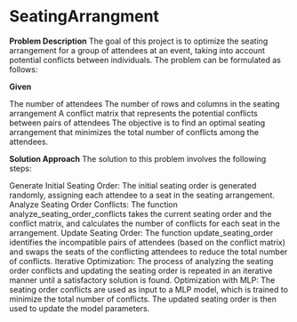 # SeatingArrangment

**Problem Description**
The goal of this project is to optimize the seating arrangement for a group of attendees at an event, taking into account potential conflicts between individuals. The problem can be formulated as follows:

**Given**

The number of attendees
The number of rows and columns in the seating arrangement
A conflict matrix that represents the potential conflicts between pairs of attendees
The objective is to find an optimal seating arrangement that minimizes the total number of conflicts among the attendees.

**Solution Approach**
The solution to this problem involves the following steps:

Generate Initial Seating Order: The initial seating order is generated randomly, assigning each attendee to a seat in the seating arrangement.
Analyze Seating Order Conflicts: The function analyze_seating_order_conflicts takes the current seating order and the conflict matrix, and calculates the number of conflicts for each seat in the arrangement.
Update Seating Order: The function update_seating_order identifies the incompatible pairs of attendees (based on the conflict matrix) and swaps the seats of the conflicting attendees to reduce the total number of conflicts.
Iterative Optimization: The process of analyzing the seating order conflicts and updating the seating order is repeated in an iterative manner until a satisfactory solution is found.
Optimization with  MLP: The seating order conflicts are used as input to a MLP model, which is trained to minimize the total number of conflicts. The updated seating order is then used to update the model parameters.

